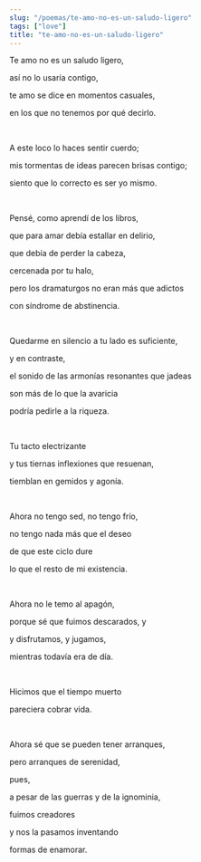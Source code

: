 ```yaml
---
slug: "/poemas/te-amo-no-es-un-saludo-ligero"
tags: ["love"]
title: "te-amo-no-es-un-saludo-ligero"
---
```

Te amo no es un saludo ligero,

así no lo usaría contigo,

te amo se dice en momentos casuales,

en los que no tenemos por qué decirlo.

&nbsp;

A este loco lo haces sentir cuerdo;

mis tormentas de ideas parecen brisas contigo;

siento que lo correcto es ser yo mismo.

&nbsp;

Pensé, como aprendí de los libros,

que para amar debía estallar en delirio,

que debía de perder la cabeza,

cercenada por tu halo,

pero los dramaturgos no eran más que adictos

con síndrome de abstinencia.

&nbsp;

Quedarme en silencio a tu lado es suficiente,

y en contraste,

el sonido de las armonías resonantes que jadeas

son más de lo que la avaricia

podría pedirle a la riqueza.

&nbsp;

Tu tacto electrizante

y tus tiernas inflexiones que resuenan,

tiemblan en gemidos y agonía.

&nbsp;

Ahora no tengo sed, no tengo frío,

no tengo nada más que el deseo

de que este ciclo dure

lo que el resto de mi existencia.

&nbsp;

Ahora no le temo al apagón,

porque sé que fuimos descarados, y

y disfrutamos, y jugamos,

mientras todavía era de día.

&nbsp;

Hicimos que el tiempo muerto

pareciera cobrar vida.

&nbsp;

Ahora sé que se pueden tener arranques,

pero arranques de serenidad,

pues,

a pesar de las guerras y de la ignominia,

fuimos creadores

y nos la pasamos inventando

formas de enamorar.